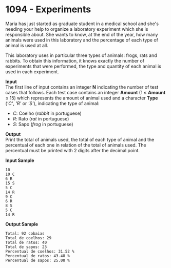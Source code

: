 # 1094 - Experiments

Maria has just started as graduate student in a medical school and she's needing your help to organize a laboratory experiment which she is responsible about. She wants to know, at the end of the year, how many animals were used in this laboratory and the percentage of each type of animal is used at all.

This laboratory uses in particular three types of animals: frogs, rats and rabbits. To obtain this information, it knows exactly the number of experiments that were performed, the type and quantity of each animal is used in each experiment.

**Input**<br>
The first line of input contains an integer **N** indicating the number of test cases that follows. Each test case contains an integer **Amount** (1 ≤ **Amount** ≤ 15) which represents the amount of animal used and a character **Type** (*'C'*, *'R'* or *'S'*), indicating the type of animal:<br>
- *C*: Coelho (*rabbit* in portuguese)
- *R*: Rato (*rat*  in portuguese)
- *S*: Sapo (*frog* in portuguese)

**Output**<br>
Print the total of animals used, the total of each type of animal and the percentual of each one in relation of the total of animals used. The percentual must be printed with 2 digits after the decimal point.

**Input Sample**
```
10
10 C 
6 R
15 S
5 C
14 R
9 C
6 R
8 S
5 C
14 R
```

**Output Sample**
```
Total: 92 cobaias
Total de coelhos: 29 
Total de ratos: 40 
Total de sapos: 23
Percentual de coelhos: 31.52 %
Percentual de ratos: 43.48 %
Percentual de sapos: 25.00 %
```